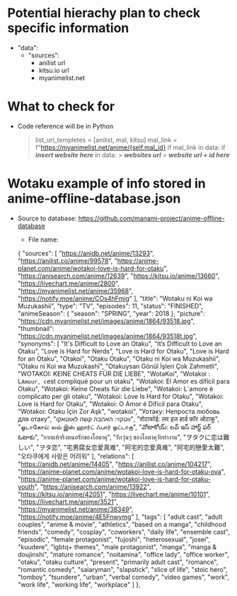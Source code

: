 
# Potential hierachy plan to check specific information
- "data":
  - "sources":
    - anilist url
    - kitsu.io url
    - myanimelist.net

# What to check for 
- Code reference will be in Python
  > list_url_templetes = [anilist, mal, kitsu]
  > mal_link = f"https://myanimelist.net/anime/{self.mal_id}
  > if mal_link in data:
    > if ***insert website here*** in data:
      > ***websites url*** = ***website url + id here***



# Wotaku example of info stored in anime-offline-database.json
- Source to database: https://github.com/manami-project/anime-offline-database
    - File name: 

    {
      "sources": [
        "https://anidb.net/anime/13293",
        "https://anilist.co/anime/99578",
        "https://anime-planet.com/anime/wotakoi-love-is-hard-for-otaku",
        "https://anisearch.com/anime/12639",
        "https://kitsu.io/anime/13660",
        "https://livechart.me/anime/2800",
        "https://myanimelist.net/anime/35968",
        "https://notify.moe/anime/COs4hFmig"
      ],
      "title": "Wotaku ni Koi wa Muzukashii",
      "type": "TV",
      "episodes": 11,
      "status": "FINISHED",
      "animeSeason": {
        "season": "SPRING",
        "year": 2018
      },
      "picture": "https://cdn.myanimelist.net/images/anime/1864/93518.jpg",
      "thumbnail": "https://cdn.myanimelist.net/images/anime/1864/93518t.jpg",
      "synonyms": [
        "It's Difficult to Love an Otaku",
        "It’s Difficult to Love an Otaku",
        "Love is Hard for Nerds",
        "Love is Hard for Otaku",
        "Love is Hard for an Otaku",
        "Otakoi",
        "Otaku Otaku",
        "Otaku ni Koi wa Muzukashii",
        "Otaku ni Koi wa Muzukashī",
        "Otakuysan Gönül İşleri Çok Zahmetli",
        "WOTAKOI: KEINE CHEATS FÜR DIE LIEBE",
        "WotaKoi",
        "Wotakoi : L`Amour, c`est compliqué pour un otaku",
        "Wotakoi: El Amor es difícil para Otaku",
        "Wotakoi: Keine Cheats für die Liebe",
        "Wotakoi: L`amore è complicato per gli otaku",
        "Wotakoi: Love Is Hard for Otaku",
        "Wotakoi: Love is Hard for Otaku",
        "Wotakoi: O Amor é Difícil para Otaku",
        "Wotakoi: Otaku İçin Zor Aşk",
        "wotakoi",
        "Уотаку: Непроста любовь для отаку",
        "ווטקוי: האהבה קשה לאוטאקו",
        "वोटाकोई: लव इज़ हार्ड फ़ॉर ओटाकु",
        "ஓடாகோய்: லவ் இஸ் ஹார்ட் ஃபார் ஒட்டாகு",
        "వోటాకోయ్: లవ్ ఇస్ హార్డ్ ఫర్ ఓటాకు",
        "ยากแท้จริงหนอรักของโอตาคุ",
        "รักวุ่นๆ ของโอตาคุวัยทำงาน",
        "ヲタクに恋は難しい",
        "ヲタ恋",
        "宅男腐女恋爱真难",
        "阿宅的恋爱真难",
        "阿宅的戀愛太難",
        "오타쿠에게 사랑은 어려워"
      ],
      "relations": [
        "https://anidb.net/anime/14405",
        "https://anilist.co/anime/104217",
        "https://anime-planet.com/anime/wotakoi-love-is-hard-for-otaku-ova",
        "https://anime-planet.com/anime/wotakoi-love-is-hard-for-otaku-youth",
        "https://anisearch.com/anime/13922",
        "https://kitsu.io/anime/42051",
        "https://livechart.me/anime/10101",
        "https://livechart.me/anime/3521",
        "https://myanimelist.net/anime/38349",
        "https://notify.moe/anime/4E5Fnwymg"
      ],
      "tags": [
        "adult cast",
        "adult couples",
        "anime & movie",
        "athletics",
        "based on a manga",
        "childhood friends",
        "comedy",
        "cosplay",
        "coworkers",
        "daily life",
        "ensemble cast",
        "episodic",
        "female protagonist",
        "fujoshi",
        "heterosexual",
        "josei",
        "kuudere",
        "lgbtq+ themes",
        "male protagonist",
        "manga",
        "manga & doujinshi",
        "mature romance",
        "noitamina",
        "office lady",
        "office worker",
        "otaku",
        "otaku culture",
        "present",
        "primarily adult cast",
        "romance",
        "romantic comedy",
        "salaryman",
        "slapstick",
        "slice of life",
        "stoic hero",
        "tomboy",
        "tsundere",
        "urban",
        "verbal comedy",
        "video games",
        "work",
        "work life",
        "working life",
        "workplace"
      ]
    },